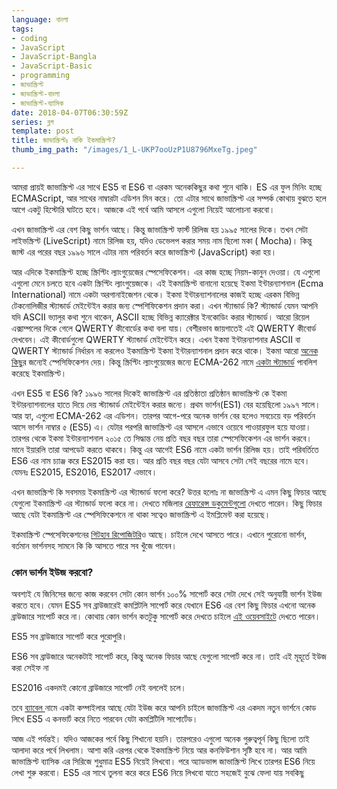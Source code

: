 ```yaml
---
language: বাংলা
tags:
- coding
- JavaScript
- JavaScript-Bangla
- JavaScript-Basic
- programming
- জাভাস্ক্রিপ্ট
- জাভাস্ক্রিপ্ট-বাংলা
- জাভাস্ক্রিপ্ট-ব্যাসিক
date: 2018-04-07T06:30:59Z
series: ব্লগ
template: post
title: জাভাস্ক্রিপ্টঃ নাকি ইকমাস্ক্রিপ্ট?
thumb_img_path: "/images/1_L-UKP7ooUzP1U8796MxeTg.jpeg"

---
```

আমরা প্রায়ই জাভাস্ক্রিপ্ট এর সাথে ES5 বা ES6 বা এরকম অনেককিছুর কথা শুনে থাকি। ES এর ফুল মিনিং হচ্ছে ECMAScript, আর সাথের নাম্বারটা এডিশন মিন করে। তো এটার সাথে জাভাস্ক্রিপ্ট এর সম্পর্ক কোথায় বুঝতে হলে আগে একটু হিস্টোরি ঘাটতে হবে। আজকে এই পর্বে আমি আসলে এগুলো নিয়েই আলোচনা করবো।

এখন জাভাস্ক্রিপ্ট এর বেশ কিছু ভার্শন আছে। কিন্তু জাভাস্ক্রিপ্ট ফার্স্ট রিলিজ হয় ১৯৯৫ সালের দিকে। তখন সেটা লাইভস্ক্রিপ্ট (LiveScript) নামে রিলিজ হয়, যদিও ডেভেলপ করার সময় নাম ছিলো মকা ( Mocha)। কিন্তু জাস্ট এর পরের বছর ১৯৯৬ সালে এটার নাম পরিবর্তন করে জাভাস্ক্রিপ্ট (JavaScript) করা হয়।

আর এদিকে ইকমাস্ক্রিপ্ট হচ্ছে স্ক্রিপ্টিং ল্যাংগুয়েজের স্পেসেফিকেশন। এর কাজ হচ্ছে নিয়ম-কানুন দেওয়া। যে এগুলো এগুলো মেনে চলতে হবে একটা স্ক্রিপ্টিং ল্যাংগুয়েজকে। এই ইকমাস্ক্রিপ্ট বানানো হয়েছে ইকমা ইন্টারন্যাশনাল (Ecma International) নামে একটা অরগানাইজেশন থেকে। ইকমা ইন্টারন্যাশনালের কাজই হচ্ছে এরকম বিভিন্ন টেকনোলিজীর স্ট্যান্ডার্ড মেইন্টেইন করার জন্য স্পেশিফিকেশন প্রদান করা। এখন স্ট্যান্ডার্ড কি? স্ট্যান্ডার্ড যেমন আপনি যদি ASCII ভ্যালুর কথা শুনে থাকেন, ASCII হচ্ছে বিভিন্ন ক্যারেক্টার ইনকোডিং করার স্ট্যান্ডার্ড। আরো রিয়েল এক্সাম্পলের দিকে গেলে QWERTY কীবোর্ডের কথা বলা যায়। বেশীরভাব জায়গাতেই এই QWERTY কীবোর্ড দেখবেন। এই কীবোর্ডগুলো QWERTY স্ট্যান্ডার্ড মেইন্টেইন করে। এখন ইকমা ইন্টারন্যাশনার ASCII বা QWERTY স্ট্যান্ডার্ড নির্ধারন না করলেও ইকমাস্ক্রিপ্ট ইকমা ইন্টারন্যাশনাল প্রদান করে থাকে। ইকমা আরো [অনেক কিছু](https://www.ecma-international.org/publications/standards/Standard.htm)র জন্যেই স্পেসিফিকেশন দেয়। কিন্তু স্ক্রিপ্টিং ল্যাংগুয়েজের জন্যে ECMA-262 নামে [একটা স্ট্যান্ডার্ড](https://www.ecma-international.org/publications/standards/Ecma-262.htm) পাবলিশ করেছে ইকমাস্ক্রিপ্ট।

এখন ES5 বা ES6 কি? ১৯৯৬ সালের দিকেই জাভাস্ক্রিপ্ট এর প্রতিষ্ঠাতা প্রতিষ্ঠান জাভাস্ক্রিপ্ট কে ইকমা ইন্টারন্যাশনালের হাতে দিয়ে দেয় স্ট্যান্ডার্ড মেইন্টেইন করার জন্যে। প্রথম ভার্শন(ES1) বের হয়েছিলো ১৯৯৭ সালে। আর হ্যা, এগুলো ECMA-262 এর এডিশন। তারপর আগে-পরে অনেক ভার্শন বের হলেও সবচেয়ে বড় পরিবর্তন আসে ভার্শন নাম্বার ৫ (ES5) এ। যেটার পরপরি জাভাস্ক্রিপ্ট এর আসলে এভাবে ওয়েবে পাওয়ারফুল হয়ে যাওয়া। তারপর থেকে ইকমা ইন্টারন্যাশনাল ২০১৫ তে সিদ্ধান্ত নেয় প্রতি বছর বছর তারা স্পেসেফিকেশন এর ভার্শন করবে। মানে ইয়ারলি তারা আপডেট করতে থাকবে। কিন্তু এর আগেই ES6 নামে একটা ভার্শন রিলিজ হয়। তাই পরিবর্তিতে ES6 এর নাম চ্যাঞ্জ করে ES2015 করা হয়। আর প্রতি বছর বছর যেটা আসবে সেটা সেই বছরের নামে হবে। যেমনঃ ES2015, ES2016, ES2017 এভাবে।

এখন জাভাস্ক্রিপ্ট কি সবসময় ইকমাস্ক্রিপ্ট এর স্ট্যান্ডার্ড ফলো করে? উত্তর হলোঃ না জাভাস্ক্রিপ্ট এ এমন কিছু ফিচার আছে যেগুলো ইকমাস্ক্রিপ্ট এর স্ট্যান্ডার্ড ফলো করে না। দেখতে মজিলার [রেফারেন্স ডকুমেন্টগুলো](https://developer.mozilla.org/en-US/docs/Web/JavaScript/New_in_JavaScript/ECMAScript_Next_support_in_Mozilla) দেখতে পারেন। কিছু ফিচার আছে যেটা ইকমাস্ক্রিপ্ট এর স্পেসিফিকেশনে না থাকা সত্বেও জাভাস্ক্রিপ্ট এ ইমপ্লিমেন্ট করা হয়েছে।

ইকমাস্ক্রিপ্ট স্পেসেফিকেশনের [গিটহাব রিপোজিটরি](https://github.com/tc39/ecma262#ecmascript)ও আছে। চাইলে দেখে আসতে পারে। এখানে পুরোনো ভার্শন, বর্তমান ভার্শনসহ সামনে কি কি আসতে পারে সব খুঁজে পাবেন।

### কোন ভার্শন ইউজ করবো?

অবশ্যই যে জিনিসের জন্যে কাজ করবেন সেটা কোন ভার্শন ১০০% সাপোর্ট করে সেটা দেখে সেই অনুযায়ী ভার্শন ইউজ করতে হবে। যেমন ES5 সব ব্রাউজারেই কমপ্লিটলি সাপোর্ট করে যেখানে ES6 এর বেশ কিছু ফিচার এখনো অনেক ব্রাউজারে সাপোর্ট করে না। কোথায় কোন ভার্শন কতটুকু সাপোর্ট করে দেখতে চাইলে [এই ওয়েবসাইটে](https://kangax.github.io/compat-table/es6/) দেখতে পারেন।

ES5 সব ব্রাউজারে সাপোর্ট করে পুরোপুরি।

ES6 সব ব্রাউজারে অনেকটাই সাপোর্ট করে, কিন্তু অনেক ফিচার আছে যেগুলো সাপোর্ট করে না। তাই এই মূহূর্তে ইউজ করা সেইফ না

ES2016 একদমই কোনো ব্রাউজারে সাপোর্ট নেই বললেই চলে।

তবে [ব্যাবেল ](https://babeljs.io/)নামে একটা কম্পাইলার আছে যেটা ইউজ করে আপনি চাইলে জাভাস্ক্রিপ্ট এর একদম নতুন ভার্শনে কোড লিখে ES5 এ কনভার্ট করে নিতে পারবেন যেটা কমপ্লিটিলি সাপোর্টেড।

আজ এই পর্যন্তই। যদিও আজকের পর্বে কিছু শিখানো হয়নি। তারপরেও এগুলো অনেক গুরুত্বপূর্ন কিছু ছিলো তাই আলাদা করে পর্বে লিখলাম। আশা করি এরপর থেকে ইকমাস্ক্রিপ্ট নিয়ে আর কনফিউশান সৃষ্টি হবে না। আর আমি জাভাস্ক্রিপ্ট ব্যাসিক এর সিরিজে শুধুমাত্র ES5 নিয়েই লিখবো। পরে অ্যাডভান্স জাভাস্ক্রিপ্ট লিখে তারপর ES6 নিয়ে লেখা শুরু করবো। ES5 এর সাথে তুলনা করে করে ES6 নিয়ে লিখবো যাতে সহজেই বুঝে ফেলা যায় সবকিছু